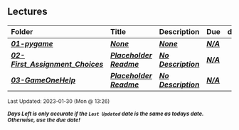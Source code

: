 ## Lectures

| Folder | Title | Description | Due | dueDate |  |
|:------|:------|:------|:------|:-----:|-----|
| ***<a href="https://github.com/rugbyprof/5443-2D-Gaming/tree/master/Lectures/01-pygame">01-pygame</a>*** | ***<a href="https://github.com/rugbyprof/5443-2D-Gaming/tree/master/Lectures/01-pygame">None</a>*** | ***<a href="https://github.com/rugbyprof/5443-2D-Gaming/tree/master/Lectures/01-pygame">None</a>*** | ***<a href="https://github.com/rugbyprof/5443-2D-Gaming/tree/master/Lectures/01-pygame">N/A</a>*** | ***<a href="https://github.com/rugbyprof/5443-2D-Gaming/tree/master/Lectures/01-pygame">None</a>*** |  |
| ***<a href="https://github.com/rugbyprof/5443-2D-Gaming/tree/master/Lectures/02-First_Assignment_Choices">02-First_Assignment_Choices</a>*** | ***<a href="https://github.com/rugbyprof/5443-2D-Gaming/tree/master/Lectures/02-First_Assignment_Choices"> Placeholder Readme </a>*** | ***<a href="https://github.com/rugbyprof/5443-2D-Gaming/tree/master/Lectures/02-First_Assignment_Choices"> No Description</a>*** | ***<a href="https://github.com/rugbyprof/5443-2D-Gaming/tree/master/Lectures/02-First_Assignment_Choices">N/A</a>*** | ***<a href="https://github.com/rugbyprof/5443-2D-Gaming/tree/master/Lectures/02-First_Assignment_Choices">None</a>*** |  |
| ***<a href="https://github.com/rugbyprof/5443-2D-Gaming/tree/master/Lectures/03-GameOneHelp">03-GameOneHelp</a>*** | ***<a href="https://github.com/rugbyprof/5443-2D-Gaming/tree/master/Lectures/03-GameOneHelp"> Placeholder Readme </a>*** | ***<a href="https://github.com/rugbyprof/5443-2D-Gaming/tree/master/Lectures/03-GameOneHelp"> No Description</a>*** | ***<a href="https://github.com/rugbyprof/5443-2D-Gaming/tree/master/Lectures/03-GameOneHelp">N/A</a>*** | ***<a href="https://github.com/rugbyprof/5443-2D-Gaming/tree/master/Lectures/03-GameOneHelp">None</a>*** |  |

<sup>Last Updated: 2023-01-30 (Mon @ 13:26)</sup> 

<sup>***Days Left is only accurate if the `Last Updated` date is the same as todays date. Otherwise, use the due date!***</sup> 